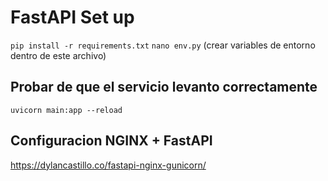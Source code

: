 # FastAPI Set up

``pip install -r requirements.txt``
``nano env.py`` (crear variables de entorno dentro de este archivo)

## Probar de que el servicio levanto correctamente
``uvicorn main:app --reload``

## Configuracion NGINX + FastAPI
https://dylancastillo.co/fastapi-nginx-gunicorn/
